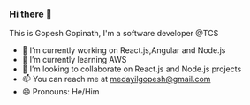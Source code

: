 ### Hi there 👋



This is Gopesh Gopinath, I'm a software developer @TCS

- 🔭 I’m currently working on React.js,Angular and Node.js
- 🌱 I’m currently learning AWS
- 👯 I’m looking to collaborate on React.js and Node.js projects
- 📫 You can reach me at medayilgopesh@gmail.com
- 😄 Pronouns: He/Him


